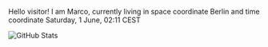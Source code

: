 Hello visitor! I am Marco, currently living in space coordinate Berlin and time coordinate Saturday, 1 June, 02:11 CEST

![GitHub Stats](https://github-readme-stats.vercel.app/api?username=OxMarco)
